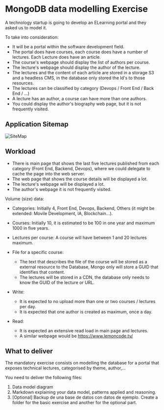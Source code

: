 # MongoDB data modelling Exercise

A technology startup is going to develop an ELearning portal and they asked us to model it.

To take into consideration:
* It will be a portal within the software development field.
* The portal does have courses, each course does have a number of lectures. Each Lecture does have an article.
* The course's webpage should display the list of authors per course.
* The lecture's webpage should display the author of the lecture.
* The lectures and the content of each article are stored in a storage S3 and a headless CMS, in the database only stored the Id's to those resources.
* The lectures can be classified by category (Devops / Front End / Back End / ...)
* A lecture has an author, a course can have more than one authors.
* You could display the author's biography web page, but it is not frequently visited.


## Application Sitemap 
![SiteMap](bootcamp-backend-student-mongodb-modelling/blob/main/sitemap.JPG)

## Workload
* There is main page that shows the last five lectures published from each category (Front End, Backend, Devops), where we could delegate to cache the page into the web server.
* The web page that shows the course details will be displayed a lot.
* The lecture's webpage will be displayed a lot.
* The author's webpage it is not frequently visited.

Volume (size) data:

* Categories: Initially 4, Front End, Devops, Backend, Others (it might be extended: Movile Development, IA, Blockchain...).
* Courses: Initially 10, it is estimated to be 100 in one year and maximum 1000 in five years.
* Lectures per course: A course will have between 1 and 20 lectures maximum.
* File for a specific course:
  * The text that describes the file of the course will be stored as a external resource to the Database, Mongo only will store a GUID that identifies that content.
  * The lectures will be stored in a CDN, the database only needs to know the GUID of the lecture or URL.


* Write:
  * It is expected to no upload more than one or two courses / lectures per day.
  * It is expected that one author is created as maximum, once a day.
* Read:
  * It is expected an extensive read load in main page and lectures.
  * A similar webpage would be https://www.lemoncode.tv/

## What to deliver
The mandatory exercise consists on modelling the database for a portal that exposes technical lectures, categorised by theme, author,...

You need to deliver the following files:
1. Data model diagram
2. Markdown explaining your data model, patterns applied and reasoning.
3. [Optional] Backup de una base de datos con datos de ejemplo.
Create a folder for the basic exercise and another for the optional part.
